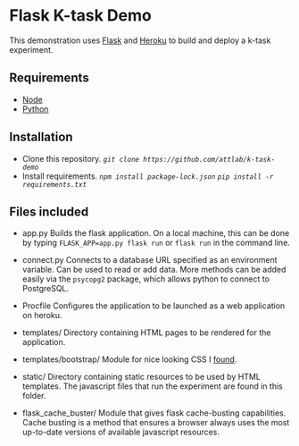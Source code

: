 # Flask K-task Demo

This demonstration uses [Flask](https://pypi.org/project/Flask/) and [Heroku](https://www.heroku.com/home) to build and deploy a k-task experiment. 

## Requirements

- [Node](https://nodejs.org/en/download/)
- [Python](https://www.python.org/downloads/)

## Installation

- Clone this repository. 
	*`git clone https://github.com/attlab/k-task-demo`*
- Install requirements.
	*`npm install package-lock.json`*
	*`pip install -r requirements.txt`*

## Files included

- app.py
	Builds the flask application. On a local machine, this can be done by typing `FLASK_APP=app.py flask run` or `flask run` in the command line. 

- connect.py
	Connects to a database URL specified as an environment variable. Can be used to read or add data. More methods can be added easily via the `psycopg2` package, which allows python to connect to PostgreSQL.

- Procfile
	Configures the application to be launched as a web application on heroku. 

- templates/
	Directory containing HTML pages to be rendered for the application. 

- templates/bootstrap/
	Module for nice looking CSS I [found](https://getbootstrap.com/).

- static/
	Directory containing static resources to be used by HTML templates. The javascript files that run the experiment are found in this folder.

- flask_cache_buster/
	Module that gives flask cache-busting capabilities. Cache busting is a method that ensures a browser always uses the most up-to-date versions of available javascript resources. 


